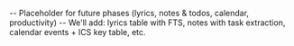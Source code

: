 -- Placeholder for future phases (lyrics, notes & todos, calendar, productivity)
-- We'll add: lyrics table with FTS, notes with task extraction, calendar
events + ICS key table, etc.

